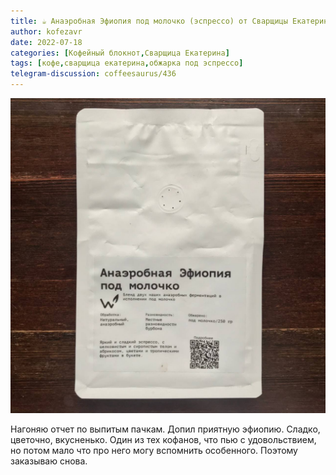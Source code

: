 ```yaml
---
title: ☕️ Анаэробная Эфиопия под молочко (эспрессо) от Сварщицы Екатерины
author: kofezavr
date: 2022-07-18
categories: [Кофейный блокнот,Сварщица Екатерина]
tags: [кофе,сварщица екатерина,обжарка под эспрессо]
telegram-discussion: coffeesaurus/436
--- 
```

![Анаэробная Эфиопия под молочко (эспрессо) от Сварщицы Екатерины](/assets/img/posts/22/07/anaerobnaya-ethiopia-pod-molochko.jpg)

Нагоняю отчет по выпитым пачкам. Допил приятную эфиопию. Сладко, цветочно, вкусненько. Один из тех кофанов, что пью с удовольствием, но потом мало что про него могу вспомнить особенного. Поэтому заказываю снова.